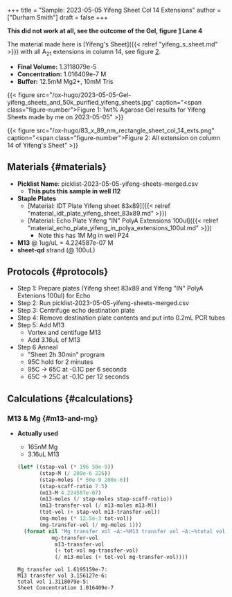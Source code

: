 +++
title = "Sample: 2023-05-05 Yifeng Sheet Col 14 Extensions"
author = ["Durham Smith"]
draft = false
+++

**This did not work at all, see the outcome of the Gel, figure [1](#figure--fig:gel-results) Lane 4**

The material made here is [Yifeng's Sheet]({{< relref "yifeng_s_sheet.md" >}}) with all A<sub>21</sub> extensions in column 14, see figure [2](#figure--fig:sheet-col-14-exts).

-   **Final Volume:** 1.3118079e-5
-   **Concentration:** 1.016409e-7 M
-   **Buffer:** 12.5mM Mg2+, 10mM Tris

<a id="figure--fig:gel-results"></a>

{{< figure src="/ox-hugo/2023-05-05-Gel-yifeng_sheets_and_50k_purified_yifeng_sheets.jpg" caption="<span class=\"figure-number\">Figure 1: </span>1wt% Agarose Gel results for Yifeng Sheets made by me on 2023-05-05" >}}

<a id="figure--fig:sheet-col-14-exts"></a>

{{< figure src="/ox-hugo/83_x_89_nm_rectangle_sheet_col_14_exts.png" caption="<span class=\"figure-number\">Figure 2: </span>All extension on column 14 of Yifeng's Sheet" >}}


## Materials {#materials}

-   **Picklist Name**: picklist-2023-05-05-yifeng-sheets-merged.csv
    -   **This puts this sample in well I12**
-   **Staple Plates**
    -   [Material: IDT Plate Yifeng sheet 83x89]({{< relref "material_idt_plate_yifeng_sheet_83x89.md" >}})
    -   [Material: Echo Plate Yifeng "IN" PolyA Extensions 100ul]({{< relref "material_echo_plate_yifeng_in_polya_extensions_100ul.md" >}})
        -   Note this has 1M Mg in well P24
-   **M13** @ 1ug/uL = 4.224587e-07 M
-   **sheet-qd** strand (@ 100uL)


## Protocols {#protocols}

-   Step 1: Prepare plates (Yifeng sheet 83x89 and Yifeng "IN" PolyA Extenions 100ul) for Echo
-   Step 2: Run picklist-2023-05-05-yifeng-sheets-merged.csv
-   Step 3: Centrifuge echo destination plate
-   Step 4: Remove destination plate contents and put into 0.2mL PCR tubes
-   Step 5: Add M13
    -   Vortex and centifuge M13
    -   Add 3.16uL of M13
-   Step 6 Anneal
    -   "Sheet 2h 30min" program
    -   95C hold for 2 minutes
    -   95C &rarr; 65C at -0.1C per 6 seconds
    -   65C &rarr; 25C at -0.1C per 12 seconds


## Calculations {#calculations}


### M13 &amp; Mg {#m13-and-mg}

-   **Actually used**

    -   165nM Mg
    -   3.16uL M13

    <!--listend-->

    ```lisp
    (let* ((stap-vol (* 196 50e-9))
           (stap-M (/ 200e-6 226))
           (stap-moles (* 50e-9 200e-6))
           (stap-scaff-ratio 7.5)
           (m13-M 4.224587e-07)
           (m13-moles (/ stap-moles stap-scaff-ratio))
           (m13-transfer-vol (/ m13-moles m13-M))
           (tot-vol (+ stap-vol m13-transfer-vol))
           (mg-moles (* 12.5e-3 tot-vol))
           (mg-transfer-vol (/ mg-moles 1)))
      (format nil "Mg transfer vol ~A:~%M13 transfer vol ~A:~%total vol ~A:~%Sheet Concentration ~A"
               mg-transfer-vol
                m13-transfer-vol
                (+ tot-vol mg-transfer-vol)
                (/ m13-moles (+ tot-vol mg-transfer-vol))))

    ```

    ```text
    Mg transfer vol 1.6195159e-7:
    M13 transfer vol 3.156127e-6:
    total vol 1.3118079e-5:
    Sheet Concentration 1.016409e-7
    ```
